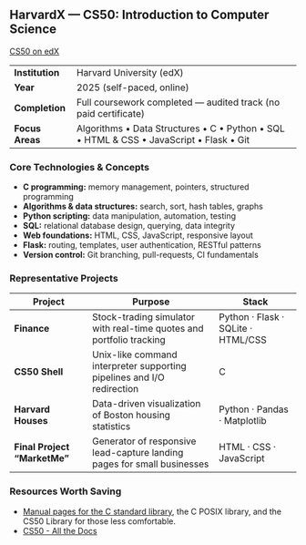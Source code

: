 ## HarvardX — CS50: Introduction to Computer Science  
[CS50 on edX](https://learning.edx.org/course/course-v1:HarvardX+CS50+X/home)


|                     |                                                                                              |
|---------------------|----------------------------------------------------------------------------------------------|
| **Institution**     | Harvard University (edX)                                                                     |
| **Year**            | 2025 (self-paced, online)                                                                    |
| **Completion**      | Full coursework completed — audited track (no paid certificate)                              |
| **Focus Areas**     | Algorithms • Data Structures • C • Python • SQL • HTML & CSS • JavaScript • Flask • Git      |

### Core Technologies & Concepts
- **C programming:** memory management, pointers, structured programming  
- **Algorithms & data structures:** search, sort, hash tables, graphs  
- **Python scripting:** data manipulation, automation, testing  
- **SQL:** relational database design, querying, data integrity  
- **Web foundations:** HTML, CSS, JavaScript, responsive layout  
- **Flask:** routing, templates, user authentication, RESTful patterns  
- **Version control:** Git branching, pull-requests, CI fundamentals  

### Representative Projects
| Project | Purpose | Stack |
|---------|---------|-------|
| **Finance** | Stock-trading simulator with real-time quotes and portfolio tracking | Python · Flask · SQLite · HTML/CSS |
| **CS50 Shell** | Unix-like command interpreter supporting pipelines and I/O redirection | C |
| **Harvard Houses** | Data-driven visualization of Boston housing statistics | Python · Pandas · Matplotlib |
| **Final Project “MarketMe”** | Generator of responsive lead-capture landing pages for small businesses | HTML · CSS · JavaScript |

### Resources Worth Saving
- [Manual pages for the C standard library](https://manual.cs50.io/), the C POSIX library, and the CS50 Library for those less comfortable.
- [CS50 - All the Docs](https://cs50.readthedocs.io/)


